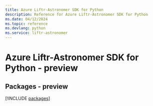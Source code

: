 ```yaml
---
title: Azure Liftr-Astronomer SDK for Python
description: Reference for Azure Liftr-Astronomer SDK for Python
ms.date: 04/12/2024
ms.topic: reference
ms.devlang: python
ms.service: liftr-astronomer
---
```

# Azure Liftr-Astronomer SDK for Python - preview
## Packages - preview
[!INCLUDE [packages](liftr-astronomer-index.md)]